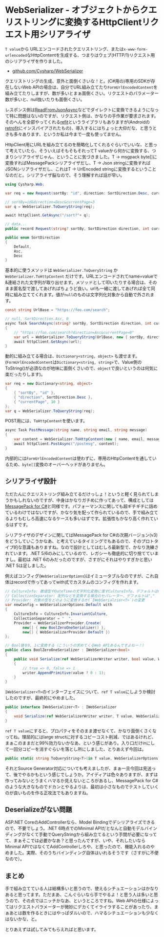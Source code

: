 # WebSerializer - オブジェクトからクエリストリングに変換するHttpClientリクエスト用シリアライザ

`T value`から URLエンコードされたクエリストリング、または`x-www-form-urlencoded`なHttpContentを生成する、つまりはウェブ(HTTP/1)リクエスト用のシリアライザを作りました。

* [github.com/Cysharp/WebSerializer](https://github.com/Cysharp/WebSerializer/)

クエリストリングの生成、意外と面倒くさいな！と。(C#用の)専用のSDKが存在しないWeb APIの場合は、自分でURL組み立てたり`FormUrlEncodedContent`を組み立てたりしますが、数が多いとまぁ面倒くさい。リクエストのパラメーター数が多いと、null抜いたりも面倒くさい。

レスポンス側は[ReadFromJsonAsync](https://docs.microsoft.com/ja-jp/dotnet/api/system.net.http.json.httpcontentjsonextensions.readfromjsonasync?view=net-6.0)などでダイレクトに変換できるようになって特に問題はないのですが、リクエスト側は、かなりの手作業が要求されます。そのへんを全部やってくれる[refit](https://github.com/reactiveui/refit)というライブラリもありますが(Androidの[retrofit](https://github.com/square/retrofit)にインスパイアされたもの)、導入するにはちょっと大仰だな、と思うときも多々あります、というか私は今まで一度も使ってません。

HttpClient用にURLを組み立てるのを簡略化してくれるぐらいでいいな、と思って考えていたら、そういえばそもそもそれってT valueから何かに変換する、つまりシリアライザじゃん、ということに気づきました。T -> msgpack byte[]に変換すればMessagePackシリアライザだし、T -> Json stringに変換すればJSONシリアライザだし、これはT -> UrlEncoded stringに変換するということなのだと。シリアライザ脳なので、そう理解すれば話が早い。

```csharp
using Cysharp.Web;

var req = new Request(sortBy: "id", direction: SortDirection.Desc, currentPage: 3)

// sortBy=id&direction=Desc&currentPage=3
var q = WebSerializer.ToQueryString(req);

await httpClient.GetAsync("/sort?"+ q);

// data...
public record Request(string? sortBy, SortDirection direction, int currentPage);

public enum SortDirection
{
    Default,
    Asc,
    Desc
}
```

基本的に使うメソッドは `WebSerializer.ToQueryString` か `WebSerializer.ToHttpContent` だけです。URLエンコードされてname=valueで&連結された文字列が取り出せます。メソッドとして叩いたりする場合は、そのまま匿名型で渡してあげればちょうど良い。urlも一緒に渡してあげれば全て同時に組み立ててくれます。値が`null`のものは文字列化対象から自動で外されます。

```csharp
const string UrlBase = "https://foo.com/search";

// null, SortDirection.Asc, 0
async Task SearchAsync(string? sortBy, SortDirection direction, int currentPage)
{
    // "https://foo.com/search?direction=Asc&currentPage=0"
    var url = WebSerializer.ToQueryString(UrlBase, new { sortBy, direction, currentPage });
    await httpClient.GetAsync(url);
}
```

動的に組み立てる場合は、`Dictionary<string, object>` も渡せます。(`FormUrlEncodedContent`は`Dictionary<string, string>`で、Value側のToString()が必須なのが地味に面倒くさいので、`object`で良いというのは何気に楽だったりします)。

```csharp
var req = new Dictionary<string, object>
{
    { "sortBy", "id" },
    { "direction", SortDirection.Desc },
    { "currentPage", 10 }
};
var q = WebSerializer.ToQueryString(req);
```

POST用には、`ToHttpContent`を使います。

```csharp
async Task PostMessage(string name, string email, string message)
{
    var content = WebSerializer.ToHttpContent(new { name, email, message });
    await httpClient.PostAsync("/postmsg", content);
}
```

内部的には`FormUrlEncodedContent`は使わずに、専用のHttpContentを通しているため、`byte[]`変換のオーバーヘッドがありません。

シリアライザ設計
---
ただたんにクエリストリング組み立てるだけっしょ！というと軽く見られてしまうかもしれないのですが、中身はかなりガチめに作ってあって、構成としては[MessagePack for C#](https://github.com/neuecc/MessagePack-CSharp/)と同様です。パフォーマンスに関しても超ギチギチに詰めているわけではないですが、かなり気を配って作られているので、手で組み立てるよりもむしろ高速になるケースも多いはずです。拡張性もかなり高く作れているはずです。

シリアライザのデザインに関してはMessagePack for C#の次期バージョン(v3)をどうしていこうかなあ、と考えているタイミングでもあるので、そのプロトタイプ的な意識もありますね。なので設計としてはむしろ最新型で、かなり洗練されています。.NET 5/6のみにしているので、レガシーも徹底的に切り捨てていますし。最初は .NET 6のみだったのですが、さすがにそれはやりすぎかと思い .NET 5は足しました。

例えばコンフィグ(`WebSerializerOptions`)はイミュータブルなのですが、これ自体はrecordで作ってあってwith式でカスタムのコンフィグを作れます。

```csharp
// CultureInfo: 数値型やDateTimeの文字列化変換に渡すCultureInfo、デフォルトはnull
// CollectionSeparator: 配列などを変換する場合のセパレーター、デフォルトは","
// Provider: 対象の型をどのように変換するか(`IWebSerialzier<T>`)の変更
var newConfig = WebSerializerOptions.Default with
{
    CultureInfo = CultureInfo.InvariantCulture,
    CollectionSeparator = "  ",
    Provider = WebSerializerProvider.Create(
        new[] { new BoolZeroOneSerializer() },
        new[] { WebSerializerProvider.Default })
};

// Bool値を0, 1に変換する（こういうの求めてくるWeb APIあるんですよねー！）
public class BoolZeroOneSerializer : IWebSerializer<bool>
{
    public void Serialize(ref WebSerializerWriter writer, bool value, WebSerializerOptions options)
    {
        // true => 0, false => 1
        writer.AppendPrimitive(value ? 0 : 1);
    }
}
```

`IWebSerializer<T>`のインターフェイスについて、`ref T value`にしようか検討したのですが、最終的にやめました。

```csharp
public interface IWebSerializer<T> : IWebSerializer
{
    void Serialize(ref WebSerializerWriter writer, T value, WebSerializerOptions options);
}
```

`ref T value`にすると、プロパティをそのまま渡せなくて、かなり面倒くさくなってね。理屈的にはlarge structに対するコピーコスト削減、ではあるけれど、まぁこのままだと99%効力ないかなあ、という感じがあり。入り口だけinにして一回分コピーを消すぐらいを落とし所にしました、とりあえず今回は。

```csharp
public static string ToQueryString<T>(in T value, WebSerializerOptions? options = default)
```

それとSource Generator対応についても考えましたが、まぁ一旦今回は見送って、後でやるかもという感じでしょうか。アイディアは色々ありますが、まずは作ってみないとうまくハマるか見えないところがあるし、MessagePack for C#のような大きなものでドカンとやるよりは、最初は小さなものでテストしていくのが良いものを作る正攻法でもありますね。

Deserializeがない問題
---
ASP.NET CoreのAddControllerなら、Model Bindingでデシリアライズできるので、不要でしょう。.NET 6時点でのMinimal APIだとなんと自動モデルバインディングがなくて手動でQueryStringから組み立てるという手間が必要になってて、まぁそこでは必要かなあ？と思ったんですが、いや、それしたいならMinimal APIではなくてAddControllerしろや、と思ったので、機能入れるのやめました。実際、そのうちバインディング自体はいれるそうです（さすがに不便なので）。

まとめ
---
手で組み立てている人は結構多いと思うので、使えるシチュエーションはかなりあると思ってます。ただまあ、こんぐらいなら手でやるよ！と思う人は多いと思うので、その点ではニッチかなあ、というところですね。Web APIの仕様によってはリクエストパラメーターが微妙にデカくてイライラすることがあったり、まぁあとは数を作るときにはやっぱダルいので、ハマるシチュエーションも少なくはないかな、と。

とりあえずは試してみてもらえればと思います。